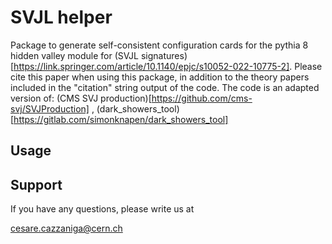 # SVJL helper

Package to generate self-consistent configuration cards for the pythia 8 hidden valley module for (SVJL signatures)[https://link.springer.com/article/10.1140/epjc/s10052-022-10775-2]. Please cite this paper when using this package, in addition to the theory papers included in the "citation" string output of the code.
The code is an adapted version of: (CMS SVJ production)[https://github.com/cms-svj/SVJProduction] , (dark_showers_tool)[https://gitlab.com/simonknapen/dark_showers_tool]

## Usage




## Support

If you have any questions, please
write us at 

[cesare.cazzaniga@cern.ch](cesare.cazzaniga@cern.ch)
